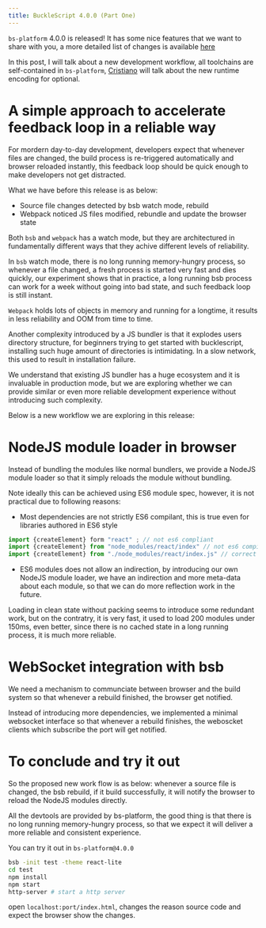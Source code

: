 ```yaml
---
title: BuckleScript 4.0.0 (Part One)
---
```


`bs-platform` 4.0.0 is released! It has some  nice features that we want to share with you, a more detailed list of changes is available [here](https://github.com/BuckleScript/bucklescript/blob/master/Changes.md#400)

In this post, I will talk about a new development workflow, all toolchains are self-contained in `bs-platform`, [Cristiano](https://twitter.com/ccrisccris) will talk about the new runtime encoding for optional.

# A simple approach to accelerate feedback loop in a reliable way

For mordern day-to-day development, developers expect that whenever files are changed, the build process is re-triggered automatically and browser reloaded instantly, this feedback loop should be quick enough to make developers not get distracted.

What we have before this release is as below:

- Source file changes detected by bsb watch mode, rebuild
- Webpack noticed JS files modified, rebundle and update the browser state

Both `bsb` and `webpack` has a watch mode, but they are architectured in fundamentally different ways that they achive different levels of reliability.

In `bsb` watch mode, there is no long running memory-hungry process, so whenever a file changed, a fresh process is started very fast and dies quickly, our experiment shows that in practice, a long running bsb process can work for a week without going into bad state, and such feedback loop is still instant.

`Webpack` holds lots of objects in memory and running for a longtime, it results in less reliability and OOM from time to time.

Another complexity introduced by a JS bundler is that it explodes users directory structure, for beginners trying to get started with bucklescript, installing such huge amount of directories is intimidating. In a slow network, this used to result in installation failure. 

We understand that existing JS bundler has a huge ecosystem and it is invaluable in production mode, but we are exploring whether we can provide similar or even more reliable development experience without introducing such complexity.

Below is a new workflow we are exploring in this release:

# NodeJS module loader in browser

Instead of bundling the modules like normal bundlers, we provide a NodeJS module loader so that it simply reloads the module without bundling.

Note ideally this can be achieved using ES6 module spec, however, it is not practical due to following reasons:

- Most dependencies are not strictly ES6 compilant, this is true even for libraries authored in ES6 style

```js
import {createElement} form "react" ; // not es6 compliant
import {createElement} from "node_modules/react/index" // not es6 compilant
import {createElement} from "./node_modules/react/index.js" // correct es6 module
```
- ES6 modules does not allow an indirection, by introducing our own NodeJS module loader, we have an indirection and more meta-data about each module, so that we can do more reflection work in the future.

Loading in clean state without packing seems to introduce some redundant work, but on the contratry, it is very fast, it used to load 200 modules under 150ms, even better, since there is no cached state in a long running process, it is much more reliable.


# WebSocket integration with bsb

We need a mechanism to communciate between browser and the build system so that whenever a rebuild finished, the browser get notified.

Instead of introducing more dependencies, we implemented a minimal websocket interface so that whenever a rebuild finishes, the weboscket clients which subscribe the port will get notified.


# To conclude and try it out

So the proposed new work flow is as below: whenever a source file is changed, the bsb rebuild, if it build successfully, it will notify the browser to reload the NodeJS modules directly.

All the devtools are provided by bs-platform, the good thing is that there is no long running memory-hungry process, so that we expect it will deliver a more reliable and consistent experience.

You can try it out in `bs-platform@4.0.0`

```sh
bsb -init test -theme react-lite
cd test
npm install
npm start 
http-server # start a http server
```
open `localhost:port/index.html`, changes the reason source code and expect the browser show the changes.





